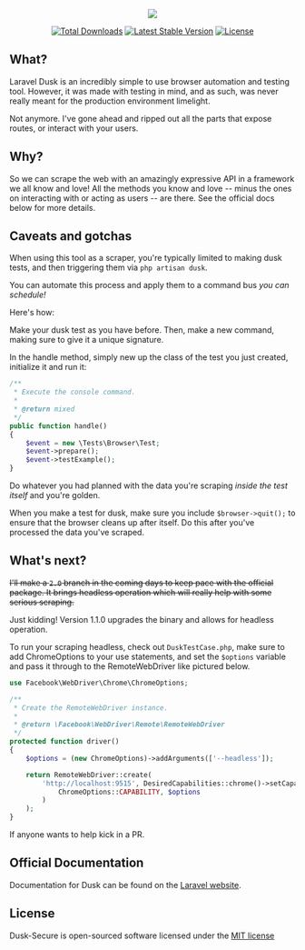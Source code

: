 <p align="center"><img src="http://i.imgur.com/7hqiVYp.png"></p>

<p align="center">
<a href="https://packagist.org/packages/travoltron/dusk-secure"><img src="https://poser.pugx.org/travoltron/dusk-secure/d/total.svg" alt="Total Downloads"></a>
<a href="https://packagist.org/packages/travoltron/dusk-secure"><img src="https://poser.pugx.org/travoltron/dusk-secure/v/stable.svg" alt="Latest Stable Version"></a>
<a href="https://packagist.org/packages/travoltron/dusk-secure"><img src="https://poser.pugx.org/travoltron/dusk-secure/license.svg" alt="License"></a>
</p>

## What?

Laravel Dusk is an incredibly simple to use browser automation and testing tool. 
However, it was made with testing in mind, and as such, was never really meant for the production environment limelight. 

Not anymore. I've gone ahead and ripped out all the parts that expose routes, or interact with your users. 

## Why?

So we can scrape the web with an amazingly expressive API in a framework we all know and love! All the methods you know and love -- minus the ones on interacting with or acting as users -- are there. See the official docs below for more details. 

## Caveats and gotchas

When using this tool as a scraper, you're typically limited to making dusk tests, and then triggering them via `php artisan dusk`. 

You can automate this process and apply them to a command bus _you can schedule!_

Here's how:

Make your dusk test as you have before. Then, make a new command, making sure to give it a unique signature.

In the handle method, simply new up the class of the test you just created, initialize it and run it:

```php
/**
 * Execute the console command.
 *
 * @return mixed
 */
public function handle()
{
    $event = new \Tests\Browser\Test;
    $event->prepare();
    $event->testExample();
}
```

Do whatever you had planned with the data you're scraping *inside the test itself* and you're golden.

When you make a test for dusk, make sure you include `$browser->quit();` to ensure that the browser cleans up after itself. Do this after you've processed the data you've scraped.

## What's next?

~~I'll make a `2.0` branch in the coming days to keep pace with the official package. It brings headless operation which will really help with some serious scraping.~~


Just kidding! Version 1.1.0 upgrades the binary and allows for headless operation. 

To run your scraping headless, check out `DuskTestCase.php`, make sure to add ChromeOptions to your use statements, and set the `$options` variable and pass it through to the RemoteWebDriver like pictured below.  

```php
use Facebook\WebDriver\Chrome\ChromeOptions;

/**
 * Create the RemoteWebDriver instance.
 *
 * @return \Facebook\WebDriver\Remote\RemoteWebDriver
 */
protected function driver()
{
    $options = (new ChromeOptions)->addArguments(['--headless']);

    return RemoteWebDriver::create(
        'http://localhost:9515', DesiredCapabilities::chrome()->setCapability(
            ChromeOptions::CAPABILITY, $options
        )
    );
}
```


If anyone wants to help kick in a PR. 

## Official Documentation

Documentation for Dusk can be found on the [Laravel website](https://laravel.com/docs/master/dusk).

## License

Dusk-Secure is open-sourced software licensed under the [MIT license](http://opensource.org/licenses/MIT)
